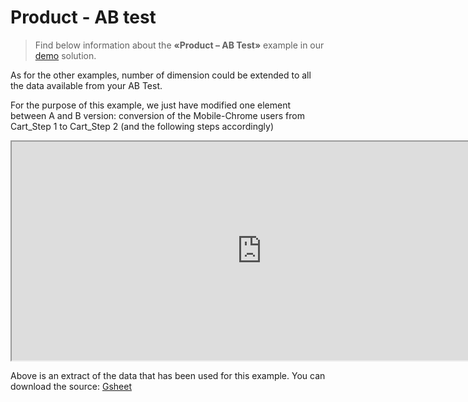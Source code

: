 # Product - AB test

> Find below information about the **«Product – AB Test»**  example in our [demo](https://solutions.LaToMo.fr/) solution.

As for the other examples, number of dimension could be extended to all the data available from your AB Test.

For the purpose of this example, we just have modified one element between A and B version: conversion of the Mobile-Chrome users from Cart_Step 1 to Cart_Step 2 (and the following steps accordingly)

<iframe src="https://docs.google.com/spreadsheets/d/e/2PACX-1vTXYphkUS8WX6Wa4GZp5LBisnEOoqdLyp9darrXuIJPqmsnv_f8Tvhq_0sNX7L2uVfIaJjonTP2j8Fm/pubhtml?gid=1756377864&amp;single=true&amp;widget=true&amp;headers=false" width="800" height="350"></span></iframe>

Above is an extract of the data that has been used for this example. You can download the source: [Gsheet](https://docs.google.com/spreadsheets/d/1bNEeqm5CfpPmYPr_t4ff1xcJkSBKoVvwJd4vKB0sDzs/edit#gid=1756377864)

